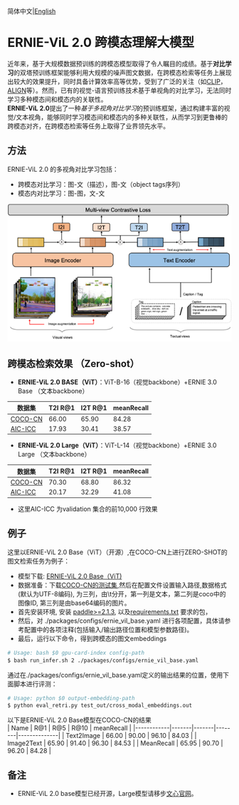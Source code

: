 简体中文|[English](./readme_en.md) 
# ERNIE-ViL 2.0 跨模态理解大模型 
近年来，基于大规模数据预训练的跨模态模型取得了令人瞩目的成绩。基于**对比学习**的双塔预训练框架能够利用大规模的噪声图文数据，在跨模态检索等任务上展现出较大的效果提升，同时具备计算效率高等优势，受到了广泛的关注（如[CLIP](https://arxiv.org/pdf/2103.00020.pdf)，[ALIGN](https://arxiv.org/pdf/2102.05918.pdf)等）。然而，已有的视觉-语言预训练技术基于单视角的对比学习，无法同时学习多种模态间和模态内的关联性。  
**ERNIE-ViL 2.0**提出了一种*基于多视角对比学习*的预训练框架，通过构建丰富的视觉/文本视角，能够同时学习模态间和模态内的多种关联性，从而学习到更鲁棒的跨模态对齐，在跨模态检索等任务上取得了业界领先水平。

## 方法
ERNIE-ViL 2.0 的多视角对比学习包括：
- 跨模态对比学习：图-文（描述），图-文（object tags序列）
- 模态内对比学习：图-图，文-文

![ERNIE-ViL2.0](./packages/src/framework.png)
## 跨模态检索效果 （Zero-shot）
* **ERNIE-ViL 2.0 BASE（ViT）**：ViT-B-16（视觉backbone）+ERNIE 3.0 Base （文本backbone）

| 数据集     | T2I R@1 |   I2T R@1 |   meanRecall  |  
|------------|-------|--------|----|
| [COCO-CN](https://arxiv.org/pdf/1805.08661.pdf) | 66.00 | 65.90 |  84.28 |    
| [AIC-ICC](https://arxiv.org/pdf/1711.06475.pdf) | 17.93 | 30.41 |  38.57 |
* **ERNIE-ViL 2.0 Large（ViT）**：ViT-L-14（视觉backbone）+ERNIE 3.0 Large （文本backbone）

| 数据集     | T2I R@1 |   I2T R@1 |   meanRecall  |  
|------------|-------|--------|----|
| [COCO-CN](https://arxiv.org/pdf/1805.08661.pdf) | 70.30 | 68.80| 86.32 |    
| [AIC-ICC](https://arxiv.org/pdf/1711.06475.pdf) | 20.17 | 32.29 | 41.08 |

* 这里AIC-ICC 为validation 集合的前10,000 行效果 

## 例子
这里以ERNIE-ViL 2.0 Base（ViT）（开源）,在COCO-CN上进行ZERO-SHOT的图文检索任务为例子：
* 模型下载:
[ERNIE-ViL 2.0 Base（ViT)](http://bj.bcebos.com/wenxin-models/ERNIE_VIL2_BASE_ViT.pdparams)
* 数据准备：下载[COCO-CN的测试集](http://bj.bcebos.com/wenxin-models/test.coco_cn.data),然后在配置文件设置输入路径,数据格式(默认为UTF-8编码), 为三列，由\t分开，第一列是文本，第二列是coco中的图像ID, 第三列是由base64编码的图片。
* 首先安装环境, 安装 [paddle>=2.1.3](https://www.paddlepaddle.org.cn/install/quick?docurl=/documentation/docs/zh/develop/install/pip/linux-pip.html), 以及[requirements.txt](requirements.txt) 要求的包，  
* 然后，对 ./packages/configs/ernie_vil_base.yaml 进行各项配置，具体请参考配置中的各项注释(包括输入/输出路径位置和模型参数路径)。
* 最后，运行以下命令，得到跨模态的图文embeddings
```bash
# Usage: bash $0 gpu-card-index config-path
$ bash run_infer.sh 2 ./packages/configs/ernie_vil_base.yaml 
```

通过在./packages/configs/ernie_vil_base.yaml定义的输出结果的位置，使用下面脚本进行评测：


```bash
# Usage: python $0 output-embedding-path
$ python eval_retri.py test_out/cross_modal_embeddings.out
```
以下是ERNIE-ViL 2.0 Base模型在COCO-CN的结果  
| Name       |   R@1 |   R@5 |   R@10 |   meanRecall |
|------------|-------|-------|--------|--------------|
| Text2Image | 66.00 | 90.00 |  96.10 |        84.03 |
| Image2Text | 65.90 | 91.40 |  96.30 |        84.53 | 
| MeanRecall | 65.95 | 90.70 |  96.20 |        84.28 |  

## 备注
- ERNIE-ViL 2.0 base模型已经开源，Large模型请移步[文心官网](https://wenxin.baidu.com/)。

